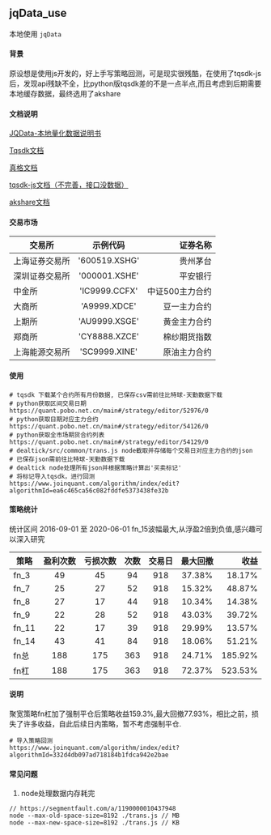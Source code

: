 ## jqData_use
本地使用 `jqData`

#### 背景
原设想是使用js开发的，好上手写策略回测，可是现实很残酷，在使用了tqsdk-js后，发现api残缺不全，比python版tqsdk差的不是一点半点,而且考虑到后期需要本地缓存数据，最终选用了akshare

#### 文档说明
[JQData-本地量化数据说明书](https://www.joinquant.com/help/api/help?name=JQData 'JQData-本地量化数据说明书')

[Tqsdk文档](https://doc.shinnytech.com/tqsdk/latest/ 'Tqsdk文档')

[真格文档](https://quant.pobo.net.cn/doc?name=api '真格文档')

[tqsdk-js文档（不完善，接口没数据）](https://github.com/shinnytech/tqsdk-js 'tqsdk-js文档')

[akshare文档](https://www.akshare.xyz/zh_CN/latest/index.html 'akshare文档')


#### 交易市场
交易所|示例代码|证券名称
--|:--:|--:
上海证券交易所|'600519.XSHG'|贵州茅台|
深圳证券交易所|'000001.XSHE'|平安银行|
中金所|'IC9999.CCFX'|中证500主力合约|
大商所|'A9999.XDCE'|豆一主力合约|
上期所|'AU9999.XSGE'|黄金主力合约|
郑商所|'CY8888.XZCE'|棉纱期货指数|
上海能源交易所|'SC9999.XINE'|原油主力合约|

#### 使用
```SHELL
# tqsdk 下载某个合约所有月份数据, 已保存csv需前往比特球-天勤数据下载
# python获取区间交易日期
https://quant.pobo.net.cn/main#/strategy/editor/52976/0
# python获取日期对应主力合约
https://quant.pobo.net.cn/main#/strategy/editor/54126/0
# python获取全市场期货合约列表
https://quant.pobo.net.cn/main#/strategy/editor/54129/0
# dealtick/src/common/trans.js node截取并存储每个交易日对应主力合约的json
# 已保存json需前往比特球-天勤数据下载
# dealtick node处理所有json并根据策略计算出'买卖标记'
# 将标记导入tqsdk，进行回测
https://www.joinquant.com/algorithm/index/edit?algorithmId=ea6c465ca56c082fddfe5373438fe32b
```

#### 策略统计
统计区间 2016-09-01 至 2020-06-01
fn_15波幅最大,从浮盈2倍到负值,感兴趣可以深入研究

策略|盈利次数|亏损次数|次数|交易日|最大回撤|收益|
--|:--:|:--:|:--:|:--:|:--:|--:|
fn_3|49|45|94|918|37.38%|18.17%|
fn_7|25|27|52|918|15.32%|48.87%|
fn_8|27|17|44|918|10.34%|14.38%|
fn_9|22|28|52|918|43.03%|39.72%|
fn_11|22|17|39|918|29.99%|13.57%|
fn_14|43|41|84|918|18.06%|51.21%|
fn总|188|175|363|918|24.71%|185.92%|
fn杠|188|175|363|918|72.37%|523.53%|

#### 说明
聚宽策略fn杠加了强制平仓后策略收益159.3%,最大回撤77.93%，相比之前，损失了许多收益，自此后续日内策略，暂不考虑强制平仓.
```SHELL
# 导入策略回测
https://www.joinquant.com/algorithm/index/edit?algorithmId=332d4db097ad718184b1fdca942e2bae
```

#### 常见问题
1. node处理数据内存耗完
```JS
// https://segmentfault.com/a/1190000010437948
node --max-old-space-size=8192 ./trans.js // MB
node --max-new-space-size=8192 ./trans.js // KB
```
